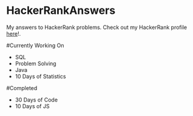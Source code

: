 # HackerRankAnswers
My  answers to HackerRank problems. Check out my HackerRank profile <a href="https://www.hackerrank.com/david_krell?hr_r=1">here</a>!.

#Currently Working On

- SQL
- Problem Solving
- Java
- 10 Days of Statistics

#Completed

- 30 Days of Code
- 10 Days of JS
